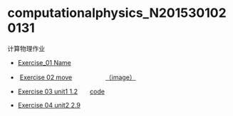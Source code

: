 # computationalphysics_N2015301020131
计算物理作业




*  [Exercise_01 Name](./temp.py)

*  [Exercise 02 move](./untitled5.py)                   [（image）](./IMG_0818(20170924-143540).jpg)

*  [Exercise 03 unit1 1.2](./exercise3/exercise.md)        [code](./untitled6.py)

*  [Exercise 04 unit2 2.9](./exercise4/homework.md)
